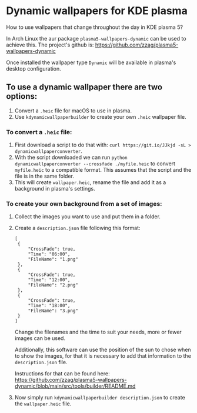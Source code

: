 # Dynamic wallpapers for KDE plasma

How to use wallpapers that change throughout the day in KDE plasma 5?

In Arch Linux the aur package `plasma5-wallpapers-dynamic` can be used to achieve this. The project's github is: https://github.com/zzag/plasma5-wallpapers-dynamic

Once installed the wallpaper type `Dynamic` will be available in plasma's desktop configuration.

## To use a dynamic wallpaper there are two options:

1. Convert a `.heic` file for macOS to use in plasma.
2. Use `kdynamicwallpaperbuilder` to create your own `.heic` wallpaper file.

### To convert a `.heic` file:

1. First download a script to do that with: `curl https://git.io/JJkjd -sL > dynamicwallpaperconverter`.
2. With the script downloaded we can run `python dynamicwallpaperconverter --crossfade ./myfile.heic` to convert `myfile.heic` to a compatible format. This assumes that the script and the file is in the same folder.
3. This will create `wallpaper.heic`, rename the file and add it as a background in plasma's settings.

### To create your own background from a set of images:

1. Collect the images you want to use and put them in a folder.
2. Create a `description.json` file following this format:

   ```
   [
   	{
   	    "CrossFade": true,
   	    "Time": "06:00",
   	    "FileName": "1.png"
   	},
   	{
   	    "CrossFade": true,
   	    "Time": "12:00",
   	    "FileName": "2.png"
   	},
   	{
   	    "CrossFade": true,
   	    "Time": "18:00",
   	    "FileName": "3.png"
   	}
   ] 
   
   ```

   Change the filenames and the time to suit your needs, more or fewer images can be used.

   Additionally, this software can use the position of the sun to chose when to show the images, for that it is necessary to add that information to the `description.json` file.

   Instructions for that can be found here: https://github.com/zzag/plasma5-wallpapers-dynamic/blob/main/src/tools/builder/README.md
3. Now simply run `kdynamicwallpaperbuilder description.json` to create the `wallpaper.heic` file.